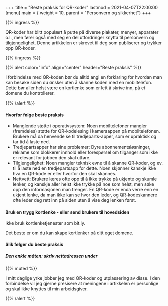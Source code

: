 +++
title = "Beste praksis for QR-koder"
lastmod = 2021-04-07T22:00:00
[menu]
main = { weight = 10, parent = "Personvern og sikkerhet"}
+++

{{% ingress %}}

QR-koder har blitt populært å putte på diverse plakater, menyer, apparater o.l., men fører også med seg en del utfordringer knytta til personvern og tilgjengelighet. Denne artikkelen er skrevet til deg som publiserer og trykker opp QR-koder.

{{% /ingress %}}

{{% alert
 color="info"
 align="center"
 header="Beste praksis"
%}}

I forbindelse med QR-koden bør du alltid angi en forklaring for hvordan man kan besøke siden du ønsker uten å skanne koden med en mobiltelefon. Dette bør aller helst være en kortlenke som er lett å skrive inn, på et domene du kontrollerer.

{{% /alert %}}

#### Hvorfor følge beste praksis

- Manglende støtte i operativsystem: Noen mobiltelefoner mangler (fremdeles) støtte for QR-kodelesing i kameraappen på mobiltelefonen. Brukere må da henvende se til tredjeparts-apper, som er upraktisk og tar tid å laste ned.
- Tredjepartsapper har sine problemer: Dyre abonnementsløsninger, reklame som blokkerer innhold eller forespørsel om tilganger som ikke er relevant for jobben den skal utføre.
- Tilgjengelighet: Noen mangler teknisk evne til å skanne QR-koder, og ev. til å laste ned en tredjepartsapp for dette. Noen skjønner kanskje ikke hva en QR-kode er eller hvorfor den skal skannes.
- Nettvett: Brukere læres ofte opp til å ikke trykke på ukjente og skumle lenker, og kanskje aller helst ikke trykke på noe som helst, men søke opp den informasjonen man trenger. En QR-kode er enda verre enn en ukjent lenke, da man ikke kan se hvor den leder, og QR-kodeskannere ofte leder deg rett inn på siden uten å vise deg lenken først.

#### Bruk en trygg kortlenke - eller send brukere til hovedsiden

Ikke bruk kortlenketjenester som bit.ly.

Det beste er om du kan skape kortlenker på ditt eget domene.

#### Slik følger du beste praksis

##### Den enkle måten: skriv nettadressen under

{{% muted %}}

I mitt daglige yrke jobber jeg med QR-koder og utplassering av disse. I den forbindelse vil jeg gjerne presisere at meningene i artikkelen er personlige og skal ikke knyttes til min arbeidsgiver.

{{% /alert %}}
